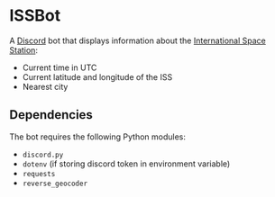 # ISSBot
A [Discord](https://discord.com/) bot that displays information about the
[International Space
Station](https://www.nasa.gov/mission_pages/station/main/index.html):
* Current time in UTC
* Current latitude and longitude of the ISS
* Nearest city

## Dependencies
The bot requires the following Python modules:
* `discord.py`
* `dotenv` (if storing discord token in environment variable)
* `requests`
* `reverse_geocoder`
